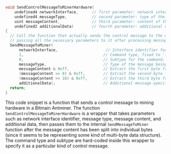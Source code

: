 ```c
void SendControlMessageToMinerHardware(
    undefined4 networkInterface,      // first parameter: network interface identifier
    undefined4 messageType,           // second parameter: type of the control message
    uint messageContent,              // third parameter: content of the control message
    undefined2 additionalData)        // fourth parameter: additional data for the control message
{
  // Call the function that actually sends the control message to the mining hardware,
  // passing all the necessary parameters to it after processing messageContent.
  SendMessageToMiner(
      networkInterface,                     // Interface identifier for the miner
      1,                                   // Command type, fixed to '1' for this control message
      0,                                   // Subtype for the command, fixed to '0' for this message
      messageType,                         // Type of the message being sent
      messageContent & 0xff,               // Extract the first byte from the message content
      (messageContent >> 8) & 0xff,        // Extract the second byte from the message content
      (messageContent >> 16) & 0xff,       // Extract the third byte from the message content
      additionalData);                     // Additional message-specific data
  return;
}
```

This code snippet is a function that sends a control message to mining hardware in a Bitmain Antminer. The function `SendControlMessageToMinerHardware` is a wrapper that takes parameters such as network interface identifier, message type, message content, and additional data, then passes them to the internal `SendMessageToMiner` function after the message content has been split into individual bytes (since it seems to be representing some kind of multi-byte data structure). The command type and subtype are hard-coded inside this wrapper to specify it as a particular kind of control message.